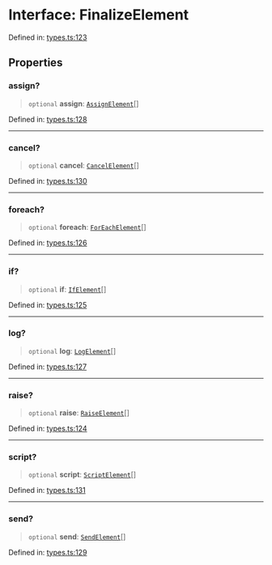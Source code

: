 # Interface: FinalizeElement

Defined in: [types.ts:123](https://github.com/caweinshenker/scxml-js/blob/7dd2f3af253aee1431983d9212ae959f7d7083ba/src/types.ts#L123)

## Properties

### assign?

> `optional` **assign**: [`AssignElement`](AssignElement.md)[]

Defined in: [types.ts:128](https://github.com/caweinshenker/scxml-js/blob/7dd2f3af253aee1431983d9212ae959f7d7083ba/src/types.ts#L128)

***

### cancel?

> `optional` **cancel**: [`CancelElement`](CancelElement.md)[]

Defined in: [types.ts:130](https://github.com/caweinshenker/scxml-js/blob/7dd2f3af253aee1431983d9212ae959f7d7083ba/src/types.ts#L130)

***

### foreach?

> `optional` **foreach**: [`ForEachElement`](ForEachElement.md)[]

Defined in: [types.ts:126](https://github.com/caweinshenker/scxml-js/blob/7dd2f3af253aee1431983d9212ae959f7d7083ba/src/types.ts#L126)

***

### if?

> `optional` **if**: [`IfElement`](IfElement.md)[]

Defined in: [types.ts:125](https://github.com/caweinshenker/scxml-js/blob/7dd2f3af253aee1431983d9212ae959f7d7083ba/src/types.ts#L125)

***

### log?

> `optional` **log**: [`LogElement`](LogElement.md)[]

Defined in: [types.ts:127](https://github.com/caweinshenker/scxml-js/blob/7dd2f3af253aee1431983d9212ae959f7d7083ba/src/types.ts#L127)

***

### raise?

> `optional` **raise**: [`RaiseElement`](RaiseElement.md)[]

Defined in: [types.ts:124](https://github.com/caweinshenker/scxml-js/blob/7dd2f3af253aee1431983d9212ae959f7d7083ba/src/types.ts#L124)

***

### script?

> `optional` **script**: [`ScriptElement`](ScriptElement.md)[]

Defined in: [types.ts:131](https://github.com/caweinshenker/scxml-js/blob/7dd2f3af253aee1431983d9212ae959f7d7083ba/src/types.ts#L131)

***

### send?

> `optional` **send**: [`SendElement`](SendElement.md)[]

Defined in: [types.ts:129](https://github.com/caweinshenker/scxml-js/blob/7dd2f3af253aee1431983d9212ae959f7d7083ba/src/types.ts#L129)
